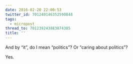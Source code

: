 ```yaml
---
date: 2016-02-20 22:00:53
twitter_id: 701240146352590848
tags:
  - micropost
thread_to: 701239243083874305
title: ''
---
```


And by “it”, do I mean “politics”? Or “caring about politics”?

Yes.

